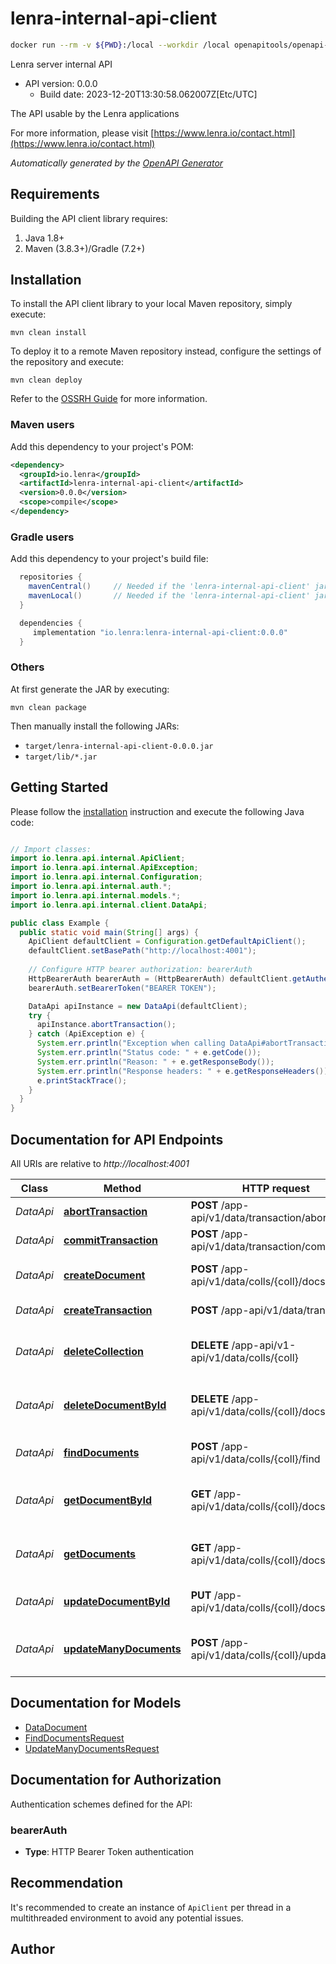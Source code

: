 # lenra-internal-api-client

```bash
docker run --rm -v ${PWD}:/local --workdir /local openapitools/openapi-generator-cli batch /local/gen-conf/java.yml
```

Lenra server internal API
- API version: 0.0.0
  - Build date: 2023-12-20T13:30:58.062007Z[Etc/UTC]

The API usable by the Lenra applications

  For more information, please visit [https://www.lenra.io/contact.html](https://www.lenra.io/contact.html)

*Automatically generated by the [OpenAPI Generator](https://openapi-generator.tech)*


## Requirements

Building the API client library requires:
1. Java 1.8+
2. Maven (3.8.3+)/Gradle (7.2+)

## Installation

To install the API client library to your local Maven repository, simply execute:

```shell
mvn clean install
```

To deploy it to a remote Maven repository instead, configure the settings of the repository and execute:

```shell
mvn clean deploy
```

Refer to the [OSSRH Guide](http://central.sonatype.org/pages/ossrh-guide.html) for more information.

### Maven users

Add this dependency to your project's POM:

```xml
<dependency>
  <groupId>io.lenra</groupId>
  <artifactId>lenra-internal-api-client</artifactId>
  <version>0.0.0</version>
  <scope>compile</scope>
</dependency>
```

### Gradle users

Add this dependency to your project's build file:

```groovy
  repositories {
    mavenCentral()     // Needed if the 'lenra-internal-api-client' jar has been published to maven central.
    mavenLocal()       // Needed if the 'lenra-internal-api-client' jar has been published to the local maven repo.
  }

  dependencies {
     implementation "io.lenra:lenra-internal-api-client:0.0.0"
  }
```

### Others

At first generate the JAR by executing:

```shell
mvn clean package
```

Then manually install the following JARs:

* `target/lenra-internal-api-client-0.0.0.jar`
* `target/lib/*.jar`

## Getting Started

Please follow the [installation](#installation) instruction and execute the following Java code:

```java

// Import classes:
import io.lenra.api.internal.ApiClient;
import io.lenra.api.internal.ApiException;
import io.lenra.api.internal.Configuration;
import io.lenra.api.internal.auth.*;
import io.lenra.api.internal.models.*;
import io.lenra.api.internal.client.DataApi;

public class Example {
  public static void main(String[] args) {
    ApiClient defaultClient = Configuration.getDefaultApiClient();
    defaultClient.setBasePath("http://localhost:4001");
    
    // Configure HTTP bearer authorization: bearerAuth
    HttpBearerAuth bearerAuth = (HttpBearerAuth) defaultClient.getAuthentication("bearerAuth");
    bearerAuth.setBearerToken("BEARER TOKEN");

    DataApi apiInstance = new DataApi(defaultClient);
    try {
      apiInstance.abortTransaction();
    } catch (ApiException e) {
      System.err.println("Exception when calling DataApi#abortTransaction");
      System.err.println("Status code: " + e.getCode());
      System.err.println("Reason: " + e.getResponseBody());
      System.err.println("Response headers: " + e.getResponseHeaders());
      e.printStackTrace();
    }
  }
}

```

## Documentation for API Endpoints

All URIs are relative to *http://localhost:4001*

Class | Method | HTTP request | Description
------------ | ------------- | ------------- | -------------
*DataApi* | [**abortTransaction**](docs/DataApi.md#abortTransaction) | **POST** /app-api/v1/data/transaction/abort | Aborts a transaction
*DataApi* | [**commitTransaction**](docs/DataApi.md#commitTransaction) | **POST** /app-api/v1/data/transaction/commit | Commits a transaction
*DataApi* | [**createDocument**](docs/DataApi.md#createDocument) | **POST** /app-api/v1/data/colls/{coll}/docs | Creates a document in database
*DataApi* | [**createTransaction**](docs/DataApi.md#createTransaction) | **POST** /app-api/v1/data/transaction | Creates a transaction
*DataApi* | [**deleteCollection**](docs/DataApi.md#deleteCollection) | **DELETE** /app-api/v1-api/v1/data/colls/{coll} | Deletes a collection from database
*DataApi* | [**deleteDocumentById**](docs/DataApi.md#deleteDocumentById) | **DELETE** /app-api/v1/data/colls/{coll}/docs/{id} | Deletes a document from database
*DataApi* | [**findDocuments**](docs/DataApi.md#findDocuments) | **POST** /app-api/v1/data/colls/{coll}/find | Finds documents in database
*DataApi* | [**getDocumentById**](docs/DataApi.md#getDocumentById) | **GET** /app-api/v1/data/colls/{coll}/docs/{id} | Gets a document from database
*DataApi* | [**getDocuments**](docs/DataApi.md#getDocuments) | **GET** /app-api/v1/data/colls/{coll}/docs | Gets documents from database
*DataApi* | [**updateDocumentById**](docs/DataApi.md#updateDocumentById) | **PUT** /app-api/v1/data/colls/{coll}/docs/{id} | Updates a document in database
*DataApi* | [**updateManyDocuments**](docs/DataApi.md#updateManyDocuments) | **POST** /app-api/v1/data/colls/{coll}/updateMany | Updates many documents in database


## Documentation for Models

 - [DataDocument](docs/DataDocument.md)
 - [FindDocumentsRequest](docs/FindDocumentsRequest.md)
 - [UpdateManyDocumentsRequest](docs/UpdateManyDocumentsRequest.md)


<a id="documentation-for-authorization"></a>
## Documentation for Authorization


Authentication schemes defined for the API:
<a id="bearerAuth"></a>
### bearerAuth

- **Type**: HTTP Bearer Token authentication


## Recommendation

It's recommended to create an instance of `ApiClient` per thread in a multithreaded environment to avoid any potential issues.

## Author



